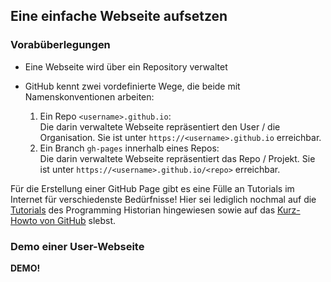 ## Eine einfache Webseite aufsetzen

### Vorabüberlegungen

- Eine Webseite wird über ein Repository verwaltet

- GitHub kennt zwei vordefinierte Wege, die beide mit Namenskonventionen arbeiten:
  1. Ein Repo `<username>.github.io`:  
     Die darin verwaltete Webseite repräsentiert den User / die Organisation. Sie ist unter `https://<username>.github.io` erreichbar.
  2. Ein Branch `gh-pages` innerhalb eines Repos:  
     Die darin verwaltete Webseite repräsentiert das Repo / Projekt. Sie ist unter `https://<username>.github.io/<repo>` erreichbar.
     
Für die Erstellung einer GitHub Page gibt es eine Fülle an Tutorials im Internet für verschiedenste Bedürfnisse!
Hier sei lediglich nochmal auf die [Tutorials](beispiele) des Programming Historian hingewiesen sowie auf das [Kurz-Howto von GitHub](https://pages.github.com/) slebst.


### Demo einer User-Webseite

**DEMO!**